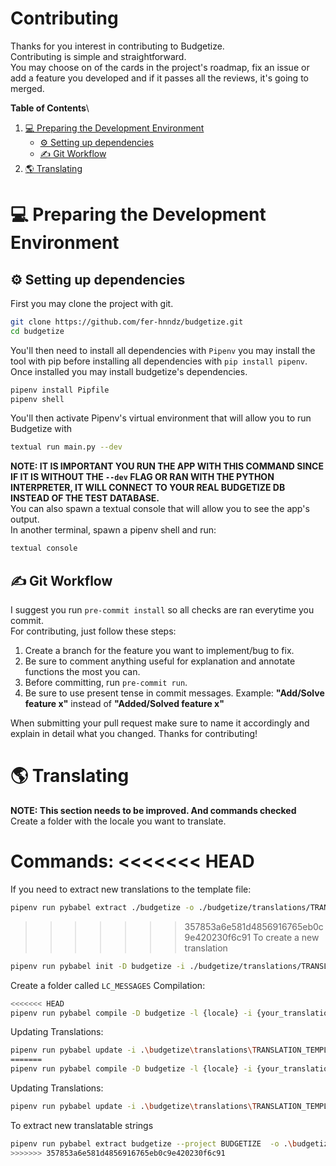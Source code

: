 # Contributing
Thanks for you interest in contributing to Budgetize.\
Contributing is simple and straightforward.\
You may choose on of the cards in the project's roadmap, fix an issue or add a feature you developed and if it passes all the reviews, it's going to merged.

**Table of Contents**\
1. [💻 Preparing the Development Environment](#💻-preparing-the-development-environment)
    - [⚙ Setting up dependencies](#⚙-setting-up-dependencies)
    - [✍ Git Workflow](#✍-git-workflow)
2. [🌎 Translating](#🌎-translating)

# 💻 Preparing the Development Environment
## ⚙ Setting up dependencies

First you may clone the project with git.
```bash
git clone https://github.com/fer-hnndz/budgetize.git
cd budgetize
```

You'll then need to install all dependencies with `Pipenv` you may install the tool with pip before installing all dependencies with `pip install pipenv`.\
Once installed you may install budgetize's dependencies.
```bash
pipenv install Pipfile
pipenv shell
```
You'll then activate Pipenv's virtual environment that will allow you to run Budgetize with
``` bash
textual run main.py --dev
```
**NOTE: IT IS IMPORTANT YOU RUN THE APP WITH THIS COMMAND SINCE IF IT IS WITHOUT THE `--dev` FLAG OR RAN WITH THE PYTHON INTERPRETER, IT WILL CONNECT TO YOUR REAL BUDGETIZE DB INSTEAD OF THE TEST DATABASE.**\
You can also spawn a textual console that will allow you to see the app's output.\
In another terminal, spawn a pipenv shell and run:
```bash
textual console
```

## ✍ Git Workflow
I suggest you run `pre-commit install` so all checks are ran everytime you commit.\
For contributing, just follow these steps:
1. Create a branch for the feature you want to implement/bug to fix.
2. Be sure to comment anything useful for explanation and annotate functions the most you can.
3. Before committing, run `pre-commit run`.
4. Be sure to use present tense in commit messages. Example: **"Add/Solve feature x"** instead of **"Added/Solved feature x"**

When submitting your pull request make sure to name it accordingly and explain in detail what you changed. Thanks for contributing!

# 🌎 Translating
**NOTE: This section needs to be improved. And commands checked**
Create a folder with the locale you want to translate.

Commands:
<<<<<<< HEAD
=======
If you need to extract new translations to the template file:

```bash
pipenv run pybabel extract ./budgetize -o ./budgetize/translations/TRANSLATION_TEMPLATE.po --project Budgetize
```

>>>>>>> 357853a6e581d4856916765eb0c9e420230f6c91
To create a new translation

```bash
pipenv run pybabel init -D budgetize -i ./budgetize/translations/TRANSLATION_TEMPLATE.po -o {path_to_your_locale}.po -l {locale}
```

Create a folder called `LC_MESSAGES`
Compilation:
```bash
<<<<<<< HEAD
pipenv run pybabel compile -D budgetize -l {locale} -i {your_translation}.po -d ./budgetize/translations/{locale}
```
Updating Translations:
```bash
pipenv run pybabel update -i .\budgetize\translations\TRANSLATION_TEMPLATE.po -o .\budgetize\translations\es\es.po -l es --previous --update-header-comment -D budgetize
=======
pipenv run pybabel compile -D budgetize -l {locale} -i {your_translation}.po -d ./budgetize/translations/
```

Updating Translations:
```bash
pipenv run pybabel update -i .\budgetize\translations\TRANSLATION_TEMPLATE.po -o .\budgetize\translations\{locale}\{locale}.po -l {locale} --previous --update-header-comment -D budgetize
```

To extract new translatable strings
```bash
pipenv run pybabel extract budgetize --project BUDGETIZE  -o .\budgetize\translations\TRANSLATION_TEMPLATE.po
>>>>>>> 357853a6e581d4856916765eb0c9e420230f6c91
```

